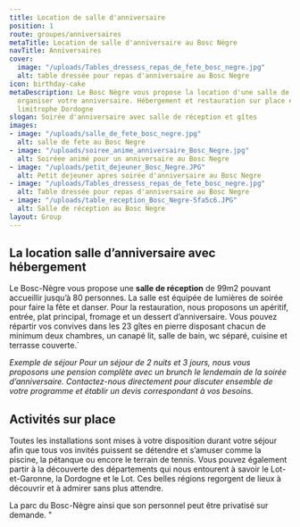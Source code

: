 ```yaml
---
title: Location de salle d'anniversaire
position: 1
route: groupes/anniversaires
metaTitle: Location de salle d'anniversaire au Bosc Nègre
navTitle: Anniversaires
cover:
  image: "/uploads/Tables_dressess_repas_de_fete_bosc_negre.jpg"
  alt: table dressée pour repas d'anniversaire au Bosc Negre
icon: birthday-cake
metaDescription: Le Bosc Nègre vous propose la location d'une salle de réception pour
  organiser votre anniversaire. Hébergement et restauration sur place en Lot-et-Garonne,
  limitrophe Dordogne
slogan: Soirée d'anniversaire avec salle de réception et gîtes
images:
- image: "/uploads/salle_de_fete_bosc_negre.jpg"
  alt: salle de fete au Bosc Negre
- image: "/uploads/soiree_anime_anniversaire_Bosc_Negre.jpg"
  alt: Soiréee animé pour un anniversaire au Bosc Negre
- image: "/uploads/petit_dejeuner_Bosc_Negre.JPG"
  alt: Petit dejeuner apres soirée d'anniversaire au Bosc Negre
- image: "/uploads/Tables_dressess_repas_de_fete_bosc_negre.jpg"
  alt: Table dressée pour repas d'anniversaire au Bosc Negre
- image: "/uploads/table_reception_Bosc_Negre-5fa5c6.JPG"
  alt: Salle de réception au Bosc Negre
layout: Group
---
```


## La location salle d’anniversaire avec hébergement

Le Bosc-Nègre vous propose une **salle de réception** de 99m2 pouvant accueillir jusqu’à 80 personnes. La salle est équipée de lumières de soirée pour faire la fête et danser.
Pour la restauration, nous proposons un apéritif, entrée, plat principal, fromage et un dessert d’anniversaire.
Vous pouvez répartir vos convives dans les 23 gîtes en pierre disposant chacun de minimum deux chambres, un canapé lit, salle de bain, wc séparé, cuisine et terrasse couverte.\`

*Exemple de séjour
Pour un séjour de 2 nuits et 3 jours, nous vous proposons une pension complète avec un brunch le lendemain de la soirée d’anniversaire. Contactez-nous directement pour discuter ensemble de votre programme et établir un devis correspondant à vos besoins.*

## Activités sur place

Toutes les installations sont mises à votre disposition durant votre séjour afin que tous vos invités puissent se détendre et s’amuser comme la piscine, la pétanque ou encore le terrain de tennis. Vous pouvez également partir à la découverte des départements qui nous entourent à savoir le Lot-et-Garonne, la Dordogne et le Lot. Ces belles régions regorgent de lieux à découvrir et à admirer sans plus attendre.

La parc du Bosc-Nègre ainsi que son personnel peut être privatisé sur demande.
"